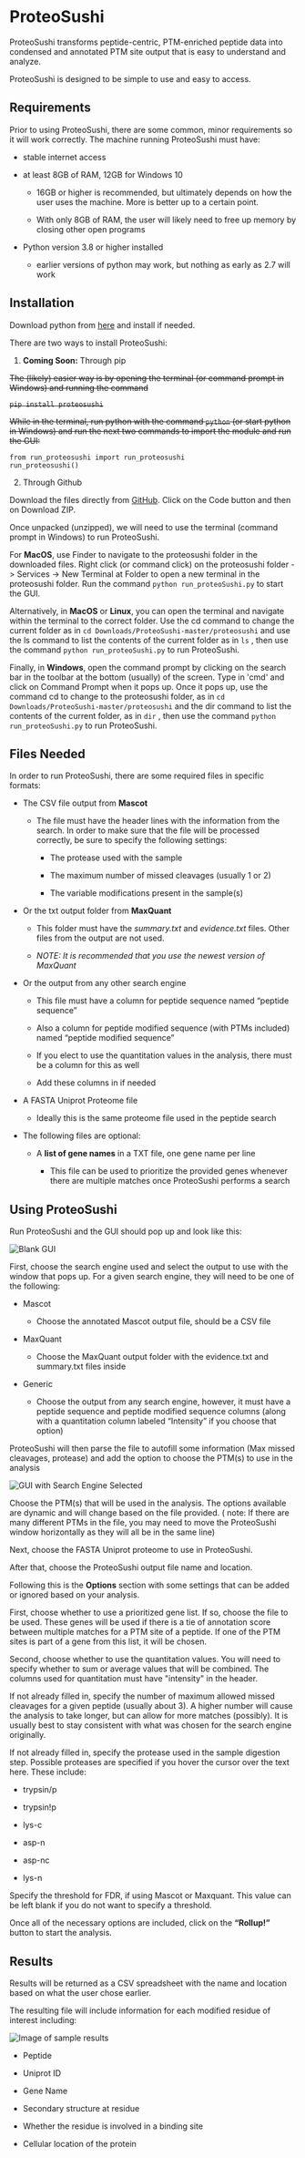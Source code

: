# ProteoSushi

ProteoSushi transforms peptide-centric, PTM-enriched peptide data into condensed and annotated PTM site output that is easy to understand and analyze.

ProteoSushi is designed to be simple to use and easy to access. 

## Requirements

Prior to using ProteoSushi, there are some common, minor requirements so it will work correctly. 
The machine running ProteoSushi must have: 

- stable internet access 

- at least 8GB of RAM, 12GB for Windows 10

  - 16GB or higher is recommended, but ultimately depends on how the user uses the machine. More is better up to a certain point.
  
  - With only 8GB of RAM, the user will likely need to free up memory by closing other open programs

- Python version 3.8 or higher installed 

  - earlier versions of python may work, but nothing as early as 2.7 will work
  
## Installation

Download python from [here](https://www.python.org/downloads/) and install if needed.

There are two ways to install ProteoSushi: 

1. **Coming Soon:** Through pip

~~The (likely) easier way is by opening the terminal (or command prompt in Windows) and running the command~~

~~`pip install proteosushi`~~

~~While in the terminal, run python with the command 
`python` 
(or start python in Windows) and run the next two commands to import the module and run the GUI:~~

```
from run_proteosushi import run_proteosushi
run_proteosushi()
```

2. Through Github

Download the files directly from [GitHub](https://github.com/HeldLab/ProteoSushi). Click on the Code button and then on Download ZIP.

Once unpacked (unzipped), we will need to use the terminal (command prompt in Windows) to run ProteoSushi.

For **MacOS**, use Finder to navigate to the proteosushi folder in the downloaded files. Right click (or command click) on the proteosushi folder -> Services -> New Terminal at Folder to open a new terminal in the proteosushi folder. Run the command 
`python run_proteoSushi.py`
to start the GUI.

Alternatively, in **MacOS** or **Linux**, you can open the terminal and navigate within the terminal to the correct folder. Use the cd command to change the current folder as in 
`cd Downloads/ProteoSushi-master/proteosushi` 
and use the ls command to list the contents of the current folder as in
`ls`
, then use the command
`python run_proteoSushi.py`
to run ProteoSushi.

Finally, in **Windows**, open the command prompt by clicking on the search bar in the toolbar at the bottom (usually) of the screen. Type in 'cmd' and click on Command Prompt when it pops up. Once it pops up, use the command cd to change to the proteosushi folder, as in
`cd Downloads/ProteoSushi-master/proteosushi`
and the dir command to list the contents of the current folder, as in
`dir`
, then use the command
`python run_proteoSushi.py`
to run ProteoSushi.

## Files Needed

In order to run ProteoSushi, there are some required files in specific formats:

- The CSV file output from **Mascot**

  - The file must have the header lines with the information from the search. In order to make sure that the file will be processed correctly, be sure to specify the following settings: 

    - The protease used with the sample 

    - The maximum number of missed cleavages (usually 1 or 2)

    - The variable modifications present in the sample(s)

- Or the txt output folder from **MaxQuant**

  - This folder must have the *summary.txt* and *evidence.txt* files. Other files from the output are not used.

  - *NOTE: It is recommended that you use the newest version of MaxQuant*

- Or the output from any other search engine

  - This file must have a column for peptide sequence named “peptide sequence”

  - Also a column for peptide modified sequence (with PTMs included) named “peptide modified sequence”

  - If you elect to use the quantitation values in the analysis, there must be a column for this as well

  - Add these columns in if needed

- A FASTA Uniprot Proteome file

  - Ideally this is the same proteome file used in the peptide search

- The following files are optional:

  - A **list of gene names** in a TXT file, one gene name per line

    - This file can be used to prioritize the provided genes whenever there are multiple matches once ProteoSushi performs a search

## Using ProteoSushi

Run ProteoSushi and the GUI should pop up and look like this:

![Blank GUI](empty_gui.png)

First, choose the search engine used and select the output to use with the window that pops up. For a given search engine, they will need to be one of the following:

- Mascot

    - Choose the annotated Mascot output file, should be a CSV file

- MaxQuant

    - Choose the MaxQuant output folder with the evidence.txt and summary.txt files inside

- Generic

    - Choose the output from any search engine, however, it must have a peptide sequence and peptide modified sequence columns (along with a quantitation column labeled “Intensity” if you choose that option)

ProteoSushi will then parse the file to autofill some information (Max missed cleavages, protease) and add the option to choose the PTM(s) to use in the analysis

![GUI with Search Engine Selected](search_engine_gui.png)

Choose the PTM(s) that will be used in the analysis. The options available are dynamic and will change based on the file provided. ( note: If there are many different PTMs in the file, you may need to move the ProteoSushi window horizontally as they will all be in the same line)

Next, choose the FASTA Uniprot proteome to use in ProteoSushi.

After that, choose the ProteoSushi output file name and location.

Following this is the **Options** section with some settings that can be added or ignored based on your analysis.

First, choose whether to use a prioritized gene list. If so, choose the file to be used. 
These genes will be used if there is a tie of annotation score between multiple matches for a PTM site of a peptide. 
If one of the PTM sites is part of a gene from this list, it will be chosen.

Second, choose whether to use the quantitation values. 
You will need to specify whether to sum or average values that will be combined. 
The columns used for quantitation must have "intensity" in the header.

If not already filled in, specify the number of maximum allowed missed cleavages for a given peptide (usually about 3). 
A higher number will cause the analysis to take longer, but can allow for more matches (possibly). 
It is usually best to stay consistent with what was chosen for the search engine originally.

If not already filled in, specify the protease used in the sample digestion step. 
Possible proteases are specified if you hover the cursor over the text here. 
These include:

- trypsin/p

- trypsin!p

- lys-c

- asp-n

- asp-nc

- lys-n

Specify the threshold for FDR, if using Mascot or Maxquant. This value can be left blank if you do not want to specify a threshold.

Once all of the necessary options are included, click on the **“Rollup!”** button to start the analysis.

## Results

Results will be returned as a CSV spreadsheet with the name and location based on what the user chose earlier.

The resulting file will include information for each modified residue of interest including:

![Image of sample results](sample_results.png)

- Peptide

- Uniprot ID

- Gene Name

- Secondary structure at residue

- Whether the residue is involved in a binding site

- Cellular location of the protein
